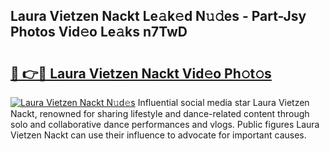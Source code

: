## Laura Vietzen Nackt Le𝚊k𝚎d N𝚞𝚍es - Part-Jsy Photos Vid𝚎o Le𝚊ks n7TwD

# <h2><a href="http://fb9pssi.evod.top/?m=Laura+Vietzen+Nackt">🔗 👉🔴 Laura Vietzen Nackt Vid𝚎o Ph𝚘t𝚘s</a></h2>

[![Laura Vietzen Nackt N𝚞d𝚎s](https://i.imgur.com/8V9OHl7.gif)](http://fb9pssi.evod.top/?m=Laura+Vietzen+Nackt)
Influential social media star Laura Vietzen Nackt, renowned for sharing lifestyle and dance-related content through solo and collaborative dance performances and vlogs. Public figures Laura Vietzen Nackt can use their influence to advocate for important causes. 
